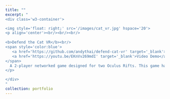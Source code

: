 ```yaml
---
title: ""
excerpt: "
<div class='w3-container'>

<img style='float: right;' src='/images/cat_vr.jpg' hspace='20'>
<p align='center'><br/><br/><br/>
   
<b>Defend the Cat VR</b><br/>
<span style='color:blue'>
   <a href='https://github.com/andythai/defend-cat-vr' target='_blank'>GitHub</a><br/>
   <a href='https://youtu.be/EKnVv269mdI' target='_blank'>Video Demo</a><br/>
</span>
  A 2-player networked game designed for two Oculus Rifts. This game has two players collaboratively work together to defend a cat object from several waves of monsters.
</p>

</div>
"
collection: portfolio
---
```

